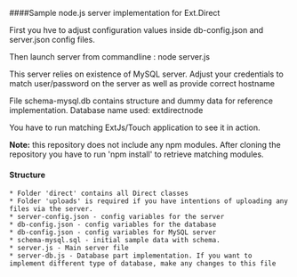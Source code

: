 ####Sample node.js server implementation for Ext.Direct

First you hve to adjust configuration values inside db-config.json and server.json config files.

Then launch server from commandline : node server.js

This server relies on existence of MySQL server. Adjust your credentials to match user/password on the server as well as provide correct hostname

File schema-mysql.db contains structure and dummy data for reference implementation.
Database name used: extdirectnode

You have to run matching ExtJs/Touch application to see it in action.

<b>Note:</b> this repository does not include any npm modules. After cloning the repository you have to run 'npm install' to retrieve matching modules.

#### Structure

    * Folder 'direct' contains all Direct classes
    * Folder 'uploads' is required if you have intentions of uploading any files via the server.
    * server-config.json - config variables for the server
    * db-config.json - config variables for the database
    * db-config.json - config variables for MySQL server
    * schema-mysql.sql - initial sample data with schema.
    * server.js - Main server file
    * server-db.js - Database part implementation. If you want to implement different type of database, make any changes to this file
